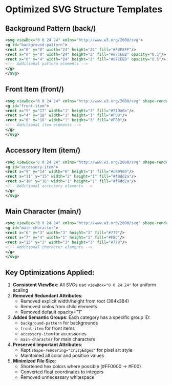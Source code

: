 # Optimized SVG Structure Templates

## Background Pattern (back/)
```xml
<svg viewBox="0 0 24 24" xmlns="http://www.w3.org/2000/svg">
<g id="background-pattern">
<rect x="0" y="0" width="24" height="24" fill="#F0F8FF"/>
<rect x="0" y="0" width="24" height="2" fill="#87CEEB" opacity="0.5"/>
<rect x="0" y="4" width="24" height="2" fill="#87CEEB" opacity="0.5"/>
<!-- Additional pattern elements -->
</g>
</svg>
```

## Front Item (front/)
```xml
<svg viewBox="0 0 24 24" xmlns="http://www.w3.org/2000/svg" shape-rendering="crispEdges">
<g id="front-item">
<rect x="5" y="17" width="1" height="3" fill="#710a0a"/>
<rect x="4" y="18" width="1" height="1" fill="#F00"/>
<rect x="6" y="18" width="1" height="3" fill="#F00"/>
<!-- Additional item elements -->
</g>
</svg>
```

## Accessory Item (item/)
```xml
<svg viewBox="0 0 24 24" xmlns="http://www.w3.org/2000/svg" shape-rendering="crispEdges">
<g id="accessory-item">
<rect x="9" y="14" width="6" height="1" fill="#c80909"/>
<rect x="11" y="15" width="2" height="1" fill="#f8dd2a"/>
<rect x="10" y="16" width="1" height="1" fill="#f8dd2a"/>
<!-- Additional accessory elements -->
</g>
</svg>
```

## Main Character (main/)
```xml
<svg viewBox="0 0 24 24" xmlns="http://www.w3.org/2000/svg" shape-rendering="crispEdges">
<g id="main-character">
<rect x="6" y="3" width="3" height="3" fill="#778"/>
<rect x="7" y="4" width="1" height="1" fill="#FBC"/>
<rect x="15" y="3" width="3" height="3" fill="#778"/>
<!-- Additional character elements -->
</g>
</svg>
```

## Key Optimizations Applied:

1. **Consistent ViewBox**: All SVGs use `viewBox="0 0 24 24"` for uniform scaling
2. **Removed Redundant Attributes**: 
   - Removed explicit width/height from root (384x384)
   - Removed xmlns from child elements
   - Removed default opacity="1"
3. **Added Semantic Groups**: Each category has a specific group ID:
   - `background-pattern` for backgrounds
   - `front-item` for front items
   - `accessory-item` for accessories
   - `main-character` for main characters
4. **Preserved Important Attributes**:
   - Kept `shape-rendering="crispEdges"` for pixel art style
   - Maintained all color and position values
5. **Minimized File Size**:
   - Shortened hex colors where possible (#FF0000 → #F00)
   - Converted float coordinates to integers
   - Removed unnecessary whitespace